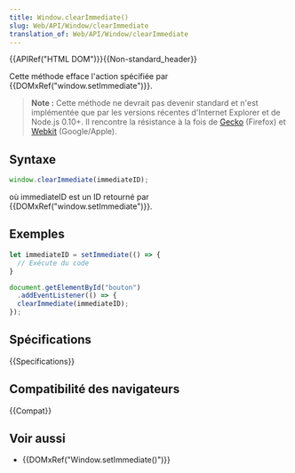 ```yaml
---
title: Window.clearImmediate()
slug: Web/API/Window/clearImmediate
translation_of: Web/API/Window/clearImmediate
---
```


{{APIRef("HTML DOM")}}{{Non-standard_header}}

Cette méthode efface l'action spécifiée par {{DOMxRef("window.setImmediate")}}.

> **Note :** Cette méthode ne devrait pas devenir standard et n'est implémentée que par les versions récentes d'Internet Explorer et de Node.js 0.10+. Il rencontre la résistance à la fois de [Gecko](https://bugzilla.mozilla.org/show_bug.cgi?id=686201) (Firefox) et [Webkit](http://code.google.com/p/chromium/issues/detail?id=146172) (Google/Apple).

## Syntaxe

```js
window.clearImmediate(immediateID);
```

où immediateID est un ID retourné par {{DOMxRef("window.setImmediate")}}.

## Exemples

```js
let immediateID = setImmediate(() => {
  // Exécute du code
}

document.getElementById("bouton")
  .addEventListener(() => {
  clearImmediate(immediateID);
});
```

## Spécifications

{{Specifications}}

## Compatibilité des navigateurs

{{Compat}}

## Voir aussi

- {{DOMxRef("Window.setImmediate()")}}
